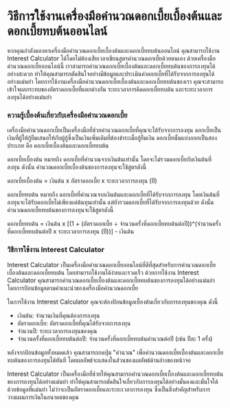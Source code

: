 วิธีการใช้งานเครื่องมือคำนวณดอกเบี้ยเบื้องต้นและดอกเบี้ยทบต้นออนไลน์
====================================================================

หากคุณกำลังมองหาเครื่องมือคำนวณดอกเบี้ยเบื้องต้นและดอกเบี้ยทบต้นออนไลน์ คุณสามารถใช้งาน Interest Calculator ได้โดยไม่ต้องเสียเวลาเขียนสูตรคำนวณดอกเบี้ยด้วยตนเอง ด้วยเครื่องมือคำนวณดอกเบี้ยออนไลน์นี้ เราสามารถคำนวณดอกเบี้ยเบื้องต้นและดอกเบี้ยทบต้นของการลงทุนได้อย่างสะดวก ทำให้คุณสามารถตัดสินใจอย่างมีข้อมูลและประเมินค่าดอกเบี้ยที่ได้รับจากการลงทุนได้อย่างแม่นยำ โดยการใช้งานเครื่องมือคำนวณดอกเบี้ยเบื้องต้นและดอกเบี้ยทบต้นของเรา คุณจะสามารถเข้าใจผลกระทบของอัตราดอกเบี้ยที่แตกต่างกัน ระยะเวลาการคิดดอกเบี้ยทบต้น และระยะเวลาการลงทุนได้อย่างแม่นยำ

### ความรู้เบื้องต้นเกี่ยวกับเครื่องมือคำนวณดอกเบี้ย

เครื่องมือคำนวณดอกเบี้ยเป็นเครื่องมือที่ช่วยคำนวณดอกเบี้ยที่คุณจะได้รับจากการลงทุน ดอกเบี้ยเป็นเงินที่ผู้ให้กู้ยืมเสนอให้กับผู้กู้ซึ่งเป็นเงินเพิ่มเติมที่ต้องชำระเมื่อกู้ยืมเงิน ดอกเบี้ยนั้นแบ่งออกเป็นสองประเภท คือ ดอกเบี้ยเบื้องต้นและดอกเบี้ยทบต้น

ดอกเบี้ยเบื้องต้น หมายถึง ดอกเบี้ยที่คำนวณจากเงินต้นเท่านั้น โดยจะไม่รวมดอกเบี้ยกับเงินต้นที่ลงทุน ดังนั้น คำนวณดอกเบี้ยเบื้องต้นของการลงทุนจะใช้สูตรดังนี้

ดอกเบี้ยเบื้องต้น = เงินต้น x อัตราดอกเบี้ย x ระยะเวลาการลงทุน (ปี)

ดอกเบี้ยทบต้น หมายถึง ดอกเบี้ยที่คำนวณจากเงินต้นและดอกเบี้ยที่ได้รับจากการลงทุน โดยเงินต้นที่ลงทุนจะได้รับดอกเบี้ยไม่เพียงแค่ต้นทุนเท่านั้น แต่ยังรวมดอกเบี้ยที่ได้รับจากการลงทุนด้วย ดังนั้น คำนวณดอกเบี้ยทบต้นของการลงทุนจะใช้สูตรดังนี้

ดอกเบี้ยทบต้น = เงินต้น x \[(1 + (อัตราดอกเบี้ย ÷ จำนวนครั้งที่ดอกเบี้ยทบต้นต่อปี))^(จำนวนครั้งที่ดอกเบี้ยทบต้นต่อปี x ระยะเวลาการลงทุน (ปี))\] - เงินต้น

### วิธีการใช้งาน Interest Calculator

Interest Calculator เป็นเครื่องมือคำนวณดอกเบี้ยออนไลน์ที่ดีที่สุดสำหรับการคำนวณดอกเบี้ยเบื้องต้นและดอกเบี้ยทบต้น โดยสามารถใช้งานได้ง่ายและรวดเร็ว ด้วยการใช้งาน Interest Calculator คุณสามารถคำนวณดอกเบี้ยเบื้องต้นและดอกเบี้ยทบต้นของการลงทุนได้อย่างแม่นยำ โดยการป้อนข้อมูลตามคำแนะนำของเครื่องมือคำนวณดอกเบี้ย

ในการใช้งาน Interest Calculator คุณจะต้องป้อนข้อมูลเบื้องต้นเกี่ยวกับการลงทุนของคุณ ดังนี้

- เงินต้น: จำนวนเงินที่คุณต้องการลงทุน
- อัตราดอกเบี้ย: อัตราดอกเบี้ยที่คุณได้รับจากการลงทุน
- จำนวนปี: ระยะเวลาการลงทุนของคุณ
- จำนวนครั้งที่ดอกเบี้ยทบต้นต่อปี: จำนวนครั้งที่ดอกเบี้ยทบต้นคำนวณต่อปี (เช่น ปีละ 1 ครั้ง)

หลังจากป้อนข้อมูลทั้งหมดแล้ว คุณสามารถกดปุ่ม "คำนวณ" เพื่อคำนวณดอกเบี้ยเบื้องต้นและดอกเบี้ยทบต้นของการลงทุนได้ทันที โดยผลลัพธ์จะแสดงในส่วนของผลลัพธ์ด้านล่างของหน้าจอ

Interest Calculator เป็นเครื่องมือที่ช่วยให้คุณสามารถคำนวณดอกเบี้ยเบื้องต้นและดอกเบี้ยทบต้นของการลงทุนได้อย่างแม่นยำ ทำให้คุณสามารถตัดสินใจเกี่ยวกับการลงทุนได้อย่างมั่นคงและมั่นใจได้ด้วยข้อมูลที่แม่นยำ ไม่ว่าจะเป็นอัตราดอกเบี้ยและระยะเวลาการลงทุน ซึ่งเป็นสิ่งสำคัญสำหรับการวางแผนการเงินในอนาคตของคุณ